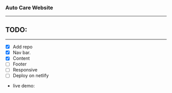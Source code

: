 ### Auto Care Website
----

## TODO:
----

* [x] Add repo
* [x] Nav bar.
* [x] Content
* [ ] Footer
* [ ] Responsive
* [ ] Deploy on netlify

* live demo: 
